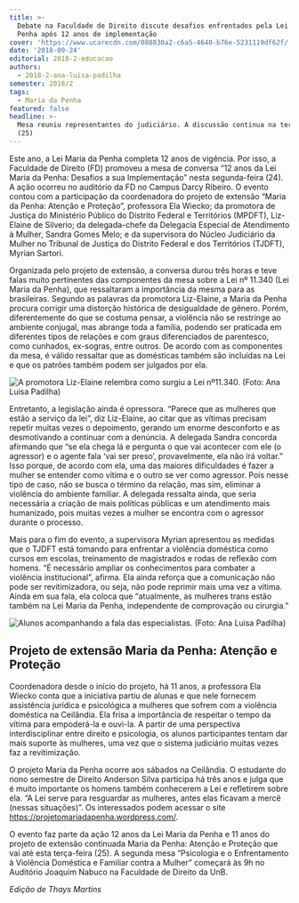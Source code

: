 ```yaml
---
title: >-
  Debate na Faculdade de Direito discute desafios enfrentados pela Lei Maria da
  Penha após 12 anos de implementação
cover: 'https://www.ucarecdn.com/088830a2-c6a5-4640-b76e-5231119df62f/'
date: '2018-09-24'
editorial: 2018-2-educacao
authors:
  - 2018-2-ana-luisa-padilha
semester: 2018/2
tags:
  - Maria da Penha
featured: false
headline: >-
  Mesa reuniu representantes do judiciário. A discussão continua na terça-feira
  (25)
---
```

Este ano, a Lei Maria da Penha completa 12 anos de vigência. Por isso, a Faculdade de Direito (FD) promoveu a mesa de conversa “12 anos da Lei Maria da Penha: Desafios a sua Implementação” nesta segunda-feira (24). A ação ocorreu no auditório da FD no Campus Darcy Ribeiro. O evento contou com a participação da coordenadora do projeto de extensão “Maria da Penha: Atenção e Proteção”, professora Ela Wiecko; da promotora de Justiça do Ministério Público do Distrito Federal e Territórios (MPDFT), Liz-Elaine de Silverio; da delegada-chefe da Delegacia Especial de Atendimento à Mulher, Sandra Gomes Melo; e da supervisora do Núcleo Judiciário da Mulher no Tribunal de Justiça do Distrito Federal e dos Territórios (TJDFT), Myrian Sartori.

Organizada pelo projeto de extensão, a conversa durou três horas e teve falas muito pertinentes das componentes da mesa sobre a Lei nº 11.340 (Lei Maria da Penha), que ressaltaram a importância da mesma para as brasileiras. Segundo as palavras da promotora Liz-Elaine, a Maria da Penha procura corrigir uma distorção histórica de desigualdade de gênero. Porém, diferentemente do que se costuma pensar, a violência não se restringe ao ambiente conjugal, mas abrange toda a família, podendo ser praticada em diferentes tipos de relações e com graus diferenciados de parentesco, como cunhados, ex-sogras, entre outros. De acordo com as componentes da mesa, é válido ressaltar que as domésticas também são incluídas na Lei e que os patrões também podem ser julgados por ela.

![A promotora Liz-Elaine relembra como surgiu a Lei nº11.340. (Foto: Ana Luisa Padilha)](https://www.ucarecdn.com/64b6507c-38e2-4e7a-b6d8-a0450524ca10/)

Entretanto, a legislação ainda é opressora. “Parece que as mulheres que estão a serviço da lei”, diz Liz-Elaine, ao citar que as vítimas precisam repetir muitas vezes o depoimento, gerando um enorme desconforto e as desmotivando a continuar com a denúncia. A delegada Sandra concorda afirmando que “se ela chega lá e pergunta o que vai acontecer com ele (o agressor) e o agente fala ‘vai ser preso’, provavelmente, ela não irá voltar.”  Isso porque, de acordo com ela, uma das maiores dificuldades é fazer a mulher se entender como vítima e o outro se ver como agressor. Pois nesse tipo de caso, não se busca o término da relação, mas sim, eliminar a violência do ambiente familiar. A delegada ressalta ainda, que seria necessária a criação de mais políticas públicas e um atendimento mais humanizado, pois muitas vezes a mulher se encontra com o agressor durante o processo.

Mais para o fim do evento, a supervisora Myrian apresentou as medidas que o TJDFT está tomando para enfrentar a violência doméstica como cursos em escolas, treinamento de magistrados e rodas de reflexão com homens. “É necessário ampliar os conhecimentos para combater a violência institucional”, afirma. Ela ainda reforça que a comunicação não pode ser revitimizadora, ou seja, não pode reprimir mais uma vez a vítima. Ainda em sua fala, ela coloca  que “atualmente, as mulheres trans estão também na Lei Maria da Penha, independente de comprovação ou cirurgia.”

![Alunos acompanhando a fala das especialistas. (Foto: Ana Luisa Padilha)](https://www.ucarecdn.com/f5fddf98-5b51-42c4-860d-09c8e86b0a4f/)

## Projeto de extensão Maria da Penha: Atenção e Proteção

Coordenadora desde o início do projeto, há 11 anos, a professora Ela Wiecko conta que a iniciativa partiu de alunas e que nele fornecem assistência jurídica e psicológica a mulheres que sofrem com a violência doméstica na Ceilândia. Ela frisa a importância de respeitar o tempo da vítima para empoderá-la e ouvi-la. A partir de uma perspectiva interdisciplinar entre direito e psicologia, os alunos participantes tentam dar mais suporte às mulheres, uma vez que o sistema judiciário muitas vezes faz a revitimização.

O projeto Maria da Penha ocorre aos sábados na Ceilândia. O estudante do nono semestre de Direito Anderson Silva participa há três anos e julga que é muito importante os homens também conhecerem a Lei e refletirem sobre ela. “A Lei serve para resguardar as mulheres, antes elas ficavam a mercê (nessas situações)”. Os interessados podem acessar o site https://projetomariadapenha.wordpress.com/.

O evento faz parte da ação 12 anos da Lei Maria da Penha e 11 anos do projeto de extensão continuada Maria da Penha: Atenção e Proteção que vai até esta terça-feira (25). A segunda mesa “Psicologia e o Enfrentamento à Violência Doméstica e Familiar contra a Mulher” começará às 9h no Auditório Joaquim Nabuco na Faculdade de Direito da UnB.

_Edição de Thays Martins_

